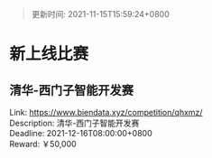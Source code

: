 > 更新时间: 2021-11-15T15:59:24+0800 

# 新上线比赛


## 清华-西门子智能开发赛
Link: https://www.biendata.xyz/competition/qhxmz/  
Description: 清华-西门子智能开发赛  
Deadline: 2021-12-16T08:00:00+0800  
Reward: ￥50,000  

